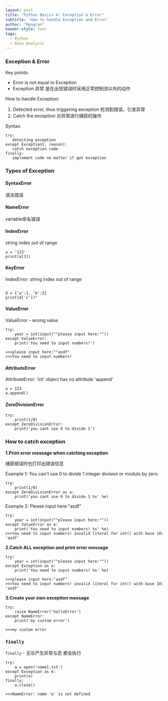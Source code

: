 ```yaml
---
layout: post
title: "Python Basics 4: Exception & Error"
subtitle: 'How to handle Exception and Error'
author: "Mengran"
header-style: text
tags:
  - Python
  - Data Analysis
---
```


### Exception & Error

Key points:
- Error is not equal to Exception
- Exception 异常 是在出现错误时采用正常控制流以外的动作

How to handle Exception:
1. Detected error, thus triggering exception 检测到错误，引发异常
2. Catch the exception 对异常进行捕获的操作

Syntax:
```vim
try:
   detecting exception
except Exception[, reason]:
   catch exception code
finally:
   implement code no matter if got exception
```


### Types of Exception

#### SyntaxError

语法错误

#### NameError

variable命名错误

#### IndexError

string index out of range

```vim
a = '123'
print(a[3])
```

#### KeyError

IndexError: string index out of range

```vim

d = {'a':1, 'b':2}
print(d['c'])"
```

#### ValueError

ValueError - wrong value

```vim
try:
    year = int(input(""please input here:""))
except ValueError:
    print('You need to input numbers!')

>>>please input here:""asdf"
>>>You need to input numbers!
```

#### AttributeError

AttributeError: 'int' object has no attribute 'append'
```vim
a = 123
a.append()
```

#### ZeroDivisionError

```vim
try:
    print(1/0)
except ZeroDivisionError:
    print('you cant use 0 to divide 1')

```

### How to catch exception

**1.Print error message when catching exception**

捕获错误时也打印出错误信息

Example 1: You can't use 0 to divide 1 integer division or modulo by zero

```vim
try:
    print(1/0)
except ZeroDivisionError as e:
    print('you cant use 0 to divide 1 %s' %e)
```

Example 2: Please input here:"asdf"


```vim
try:
    year = int(input(""please input here:""))
except ValueError as e:
    print('You need to input numbers! %s' %e)
>>>You need to input numbers! invalid literal for int() with base 10: 'asdf'
```

**2.Catch ALL exception and print error message**


```vim
try:
    year = int(input(""please input here:""))
except Exception as e:
    print('You need to input numbers! %s' %e)

>>>please input here:"asdf"
>>>You need to input numbers! invalid literal for int() with base 10: 'asdf'
```


**3.Create your own exception message**

```vim
try:
    raise NameError('helloError')
except NameError:
    print('my custom error')

>>>my custom error
```

### `finally`

`finally` - 无论产生异常与否 都会执行

```vim
try:
    a = open('name1.txt')
except Exception as e:
    print(e)
finally:
    a.close()

>>>NameError: name 'a' is not defined
```

